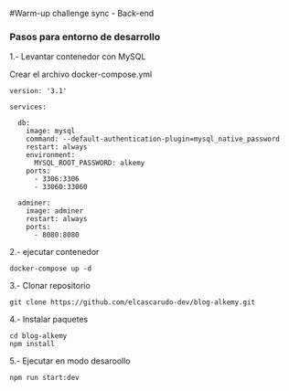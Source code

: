 #Warm-up challenge sync - Back-end


### Pasos para entorno de desarrollo

  1.- Levantar contenedor con MySQL

  Crear el archivo docker-compose.yml

```
version: '3.1'

services:

  db:
    image: mysql
    command: --default-authentication-plugin=mysql_native_password
    restart: always
    environment:
      MYSQL_ROOT_PASSWORD: alkemy
    ports: 
      - 3306:3306
      - 33060:33060

  adminer:
    image: adminer
    restart: always
    ports:
      - 8080:8080
```

  2.- ejecutar contenedor

```
docker-compose up -d
```


  3.- Clonar repositorio

```
git clone https://github.com/elcascarudo-dev/blog-alkemy.git
```

  4.- Instalar paquetes 

```
cd blog-alkemy
npm install
```

 5.- Ejecutar en modo desaroollo

```
npm run start:dev
```